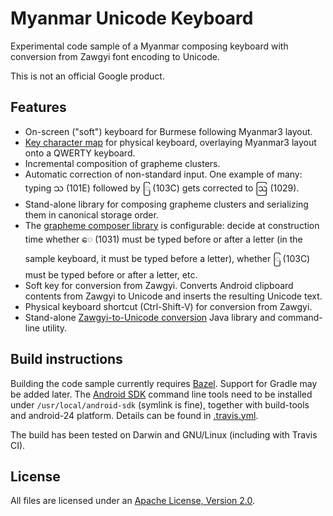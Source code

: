 # Myanmar Unicode Keyboard

Experimental code sample of a Myanmar composing keyboard with conversion from Zawgyi font encoding to Unicode.

This is not an official Google product.

## Features

* On-screen ("soft") keyboard for Burmese following Myanmar3 layout.
* [Key character map](res/raw/keyboard_layout_burmese.kcm) for physical keyboard, overlaying Myanmar3 layout onto a QWERTY keyboard.
* Incremental composition of grapheme clusters.
* Automatic correction of non-standard input. One example of many: typing သ (101E) followed by ြ (103C) gets corrected to ဩ (1029).
* Stand-alone library for composing grapheme clusters and serializing them in canonical storage order.
* The [grapheme composer library](../my/java/com/google/languageresources/my/GraphemeComposer.java) is configurable: decide at construction time whether ေ (1031) must be typed before or after a letter (in the sample keyboard, it must be typed before a letter), whether ြ (103C) must be typed before or after a letter, etc.
* Soft key for conversion from Zawgyi. Converts Android clipboard contents from Zawgyi to Unicode and inserts the resulting Unicode text.
* Physical keyboard shortcut (Ctrl-Shift-V) for conversion from Zawgyi.
* Stand-alone [Zawgyi-to-Unicode conversion](../my/java/com/google/languageresources/my/ZawgyiToUnicodeConverter.java) Java library and command-line utility.

## Build instructions

Building the code sample currently requires [Bazel](https://www.bazel.io/). Support for Gradle may be added later. The [Android SDK](https://developer.android.com/studio/index.html) command line tools need to be installed under `/usr/local/android-sdk` (symlink is fine), together with build-tools and android-24 platform. Details can be found in [.travis.yml](../.travis.yml).

The build has been tested on Darwin and GNU/Linux (including with Travis CI).

## License

All files are licensed under an [Apache License, Version 2.0](../LICENSE).
